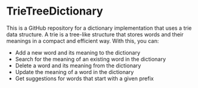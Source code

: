 # TrieTreeDictionary

This is a GitHub repository for a dictionary implementation that uses a trie data structure. A trie is a tree-like structure that stores words and their meanings in a compact and efficient way. With this, you can:

- Add a new word and its meaning to the dictionary
- Search for the meaning of an existing word in the dictionary
- Delete a word and its meaning from the dictionary
- Update the meaning of a word in the dictionary
- Get suggestions for words that start with a given prefix
